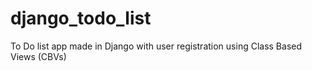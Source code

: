 # django_todo_list
To Do list app made in Django with user registration using Class Based Views (CBVs)
